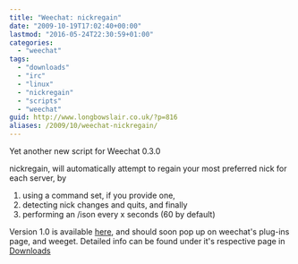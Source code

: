 ```yaml
---
title: "Weechat: nickregain"
date: "2009-10-19T17:02:40+00:00"
lastmod: "2016-05-24T22:30:59+01:00"
categories: 
  - "weechat"
tags: 
  - "downloads"
  - "irc"
  - "linux"
  - "nickregain"
  - "scripts"
  - "weechat"
guid: http://www.longbowslair.co.uk/?p=816
aliases: /2009/10/weechat-nickregain/
---
```


Yet another new script for Weechat 0.3.0

nickregain, will automatically attempt to regain your most preferred nick for each server, by

1. using a command set, if you provide one,
2. detecting nick changes and quits, and finally
3. performing an /ison every x seconds (60 by default)

Version 1.0 is available [here](http://dl.getdropbox.com/u/501502/nickregain.pl), and should soon pop up on weechat's plug-ins page, and weeget.
Detailed info can be found under it's respective page in [Downloads](/downloads/)
